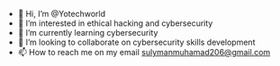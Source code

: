 - 👋 Hi, I’m @Yotechworld
- 👀 I’m interested in ethical hacking and cybersecurity
- 🌱 I’m currently learning  cybersecurity
- 💞️ I’m looking to collaborate on cybersecurity skills development
- 📫 How to reach me on my email  sulymanmuhamad206@gmail.com

<!---
Yotechworld/Yotechworld is a ✨ special ✨ repository because its `README.md` (this file) appears on your GitHub profile.
You can click the Preview link to take a look at your changes.
--->
